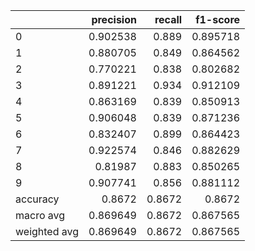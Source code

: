 |              |   precision |   recall |   f1-score |
|:-------------|------------:|---------:|-----------:|
| 0            |    0.902538 |   0.889  |   0.895718 |
| 1            |    0.880705 |   0.849  |   0.864562 |
| 2            |    0.770221 |   0.838  |   0.802682 |
| 3            |    0.891221 |   0.934  |   0.912109 |
| 4            |    0.863169 |   0.839  |   0.850913 |
| 5            |    0.906048 |   0.839  |   0.871236 |
| 6            |    0.832407 |   0.899  |   0.864423 |
| 7            |    0.922574 |   0.846  |   0.882629 |
| 8            |    0.81987  |   0.883  |   0.850265 |
| 9            |    0.907741 |   0.856  |   0.881112 |
| accuracy     |    0.8672   |   0.8672 |   0.8672   |
| macro avg    |    0.869649 |   0.8672 |   0.867565 |
| weighted avg |    0.869649 |   0.8672 |   0.867565 |